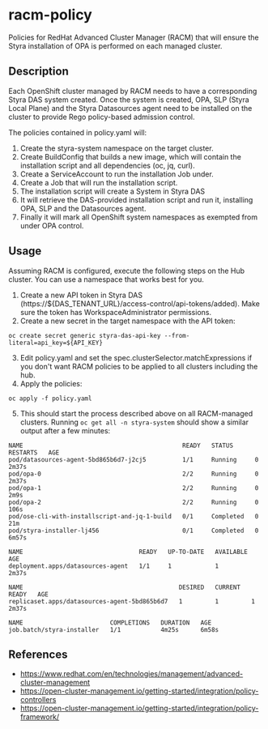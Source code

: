 # racm-policy

Policies for RedHat Advanced Cluster Manager (RACM) that will ensure the Styra 
installation of OPA is performed on each managed cluster.

## Description

Each OpenShift cluster managed by RACM needs to have a corresponding Styra DAS system created.
Once the system is created, OPA, SLP (Styra Local Plane) and the Styra Datasources agent need
to be installed on the cluster to provide Rego policy-based admission control.

The policies contained in policy.yaml will:
1. Create the styra-system namespace on the target cluster.
2. Create BuildConfig that builds a new image, which will contain the installation script and 
all dependencies (oc, jq, curl).
3. Create a ServiceAccount to run the installation Job under.
4. Create a Job that will run the installation script.
5. The installation script will create a System in Styra DAS
6. It will retrieve the DAS-provided installation script and run it, installing
OPA, SLP and the Datasources agent.
7. Finally it will mark all OpenShift system namespaces as exempted from under OPA control. 

## Usage

Assuming RACM is configured, execute the following steps on the Hub cluster. You can use a namespace
that works best for you.

1. Create a new API token in Styra DAS (https://${DAS_TENANT_URL}/access-control/api-tokens/added). Make
sure the token has WorkspaceAdministrator permissions.
2. Create a new secret in the target namespace with the API token:
```shell
oc create secret generic styra-das-api-key --from-literal=api_key=${API_KEY}
```
3. Edit policy.yaml and set the spec.clusterSelector.matchExpressions if you don't want RACM policies
to be applied to all clusters including the hub.
4. Apply the policies:
```shell
oc apply -f policy.yaml
```
5. This should start the process described above on all RACM-managed clusters. Running
`oc get all -n styra-system` should show a similar output after a few minutes:
```shell
NAME                                            READY   STATUS      RESTARTS   AGE
pod/datasources-agent-5bd865b6d7-j2cj5          1/1     Running     0          2m37s
pod/opa-0                                       2/2     Running     0          2m37s
pod/opa-1                                       2/2     Running     0          2m9s
pod/opa-2                                       2/2     Running     0          106s
pod/ose-cli-with-installscript-and-jq-1-build   0/1     Completed   0          21m
pod/styra-installer-lj456                       0/1     Completed   0          6m57s

NAME                                READY   UP-TO-DATE   AVAILABLE   AGE
deployment.apps/datasources-agent   1/1     1            1           2m37s

NAME                                           DESIRED   CURRENT   READY   AGE
replicaset.apps/datasources-agent-5bd865b6d7   1         1         1       2m37s

NAME                        COMPLETIONS   DURATION   AGE
job.batch/styra-installer   1/1           4m25s      6m58s
```

## References

* https://www.redhat.com/en/technologies/management/advanced-cluster-management
* https://open-cluster-management.io/getting-started/integration/policy-controllers
* https://open-cluster-management.io/getting-started/integration/policy-framework/